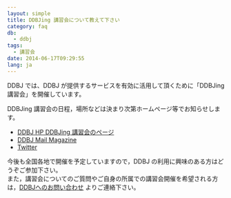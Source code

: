 ```yaml
---
layout: simple
title: DDBJing 講習会について教えて下さい
category: faq
db:
  - ddbj
tags: 
  - 講習会
date: 2014-06-17T09:29:55
lang: ja
--- 
```

DDBJ では、DDBJ が提供するサービスを有効に活用して頂くために「DDBJing 講習会」を開催しています。  
  
DDBJing 講習会の日程，場所などは決まり次第ホームページ等でお知らせします。  

  - [DDBJ HP DDBJing 講習会のページ](/activities/index.html?tag=training)
  - [DDBJ Mail Magazine](/subscribe-ddbj.html)
  - [Twitter](https://twitter.com/DDBJ_topics)

今後も全国各地で開催を予定していますので，DDBJ の利用に興味のある方はどうぞご参加下さい。  
また，講習会についてのご質問やご自身の所属での講習会開催を希望される方は，[DDBJへのお問い合わせ](/contact-ddbj.html)
よりご連絡下さい。
